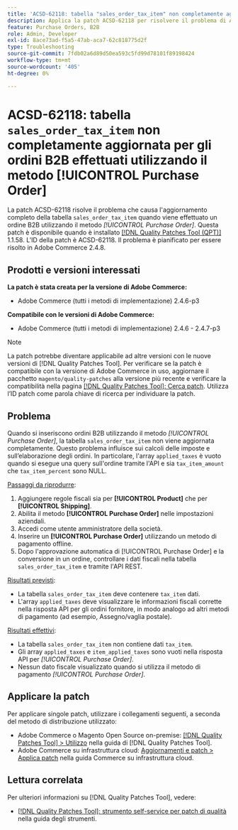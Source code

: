 ```yaml
---
title: 'ACSD-62118: tabella "sales_order_tax_item" non completamente aggiornata per gli ordini B2B effettuati utilizzando il metodo [!UICONTROL Purchase Order]'
description: Applica la patch ACSD-62118 per risolvere il problema di Adobe Commerce in cui la tabella "sales_order_tax_item" non viene completamente aggiornata quando si inseriscono ordini B2B utilizzando il metodo [!UICONTROL Purchase Order].
feature: Purchase Orders, B2B
role: Admin, Developer
exl-id: 8ace73ad-f5a5-47ab-aca7-62c818775d2f
type: Troubleshooting
source-git-commit: 7fdb02a6d89d50ea593c5fd99d78101f89198424
workflow-type: tm+mt
source-wordcount: '405'
ht-degree: 0%

---
```


# ACSD-62118: tabella `sales_order_tax_item` non completamente aggiornata per gli ordini B2B effettuati utilizzando il metodo [!UICONTROL Purchase Order]

La patch ACSD-62118 risolve il problema che causa l&#39;aggiornamento completo della tabella `sales_order_tax_item` quando viene effettuato un ordine B2B utilizzando il metodo *[!UICONTROL Purchase Order]*. Questa patch è disponibile quando è installato [[!DNL Quality Patches Tool (QPT)]](/help/tools/quality-patches-tool/quality-patches-tool-to-self-serve-quality-patches.md) 1.1.58. L’ID della patch è ACSD-62118. Il problema è pianificato per essere risolto in Adobe Commerce 2.4.8.

## Prodotti e versioni interessati

**La patch è stata creata per la versione di Adobe Commerce:**

* Adobe Commerce (tutti i metodi di implementazione) 2.4.6-p3

**Compatibile con le versioni di Adobe Commerce:**

* Adobe Commerce (tutti i metodi di implementazione) 2.4.6 - 2.4.7-p3

>[!NOTE]
>
>La patch potrebbe diventare applicabile ad altre versioni con le nuove versioni di [!DNL Quality Patches Tool]. Per verificare se la patch è compatibile con la versione di Adobe Commerce in uso, aggiornare il pacchetto `magento/quality-patches` alla versione più recente e verificare la compatibilità nella pagina [[!DNL Quality Patches Tool]: Cerca patch](https://experienceleague.adobe.com/tools/commerce-quality-patches/index.html?lang=it). Utilizza l’ID patch come parola chiave di ricerca per individuare la patch.

## Problema

Quando si inseriscono ordini B2B utilizzando il metodo *[!UICONTROL Purchase Order]*, la tabella `sales_order_tax_item` non viene aggiornata completamente. Questo problema influisce sui calcoli delle imposte e sull’elaborazione degli ordini. In particolare, l&#39;array `applied_taxes` è vuoto quando si esegue una query sull&#39;ordine tramite l&#39;API e sia `tax_item_amount` che `tax_item_percent` sono NULL.

<u>Passaggi da riprodurre</u>:

1. Aggiungere regole fiscali sia per **[!UICONTROL Product]** che per **[!UICONTROL Shipping]**.
1. Abilita il metodo **[!UICONTROL Purchase Order]** nelle impostazioni aziendali.
1. Accedi come utente amministratore della società.
1. Inserire un **[!UICONTROL Purchase Order]** utilizzando un metodo di pagamento offline.
1. Dopo l&#39;approvazione automatica di [!UICONTROL Purchase Order] e la conversione in un ordine, controllare i dati fiscali nella tabella `sales_order_tax_item` e tramite l&#39;API REST.

<u>Risultati previsti</u>:

* La tabella `sales_order_tax_item` deve contenere `tax_item` dati.
* L&#39;array `applied_taxes` deve visualizzare le informazioni fiscali corrette nella risposta API per gli ordini fornitore, in modo analogo ad altri metodi di pagamento (ad esempio, Assegno/vaglia postale).

<u>Risultati effettivi</u>:

* La tabella `sales_order_tax_item` non contiene dati `tax_item`.
* Gli array `applied_taxes` e `item_applied_taxes` sono vuoti nella risposta API per *[!UICONTROL Purchase Order]*.
* Nessun dato fiscale visualizzato quando si utilizza il metodo di pagamento *[!UICONTROL Purchase Order]*.

## Applicare la patch

Per applicare singole patch, utilizzare i collegamenti seguenti, a seconda del metodo di distribuzione utilizzato:

* Adobe Commerce o Magento Open Source on-premise: [[!DNL Quality Patches Tool] > Utilizzo](/help/tools/quality-patches-tool/usage.md) nella guida di [!DNL Quality Patches Tool].
* Adobe Commerce su infrastruttura cloud: [Aggiornamenti e patch > Applica patch](https://experienceleague.adobe.com/docs/commerce-cloud-service/user-guide/develop/upgrade/apply-patches.html?lang=it) nella guida Commerce su infrastruttura cloud.

## Lettura correlata

Per ulteriori informazioni su [!DNL Quality Patches Tool], vedere:

* [[!DNL Quality Patches Tool]: strumento self-service per patch di qualità](/help/tools/quality-patches-tool/quality-patches-tool-to-self-serve-quality-patches.md) nella guida degli strumenti.
